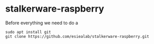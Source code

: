 # stalkerware-raspberry
Before everything we need to do a 
```
sudo apt install git
git clone https://github.com/esiealab/stalkerware-raspberry.git
```